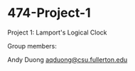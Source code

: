 # 474-Project-1
Project 1: Lamport's Logical Clock

Group members:

Andy Duong aqduong@csu.fullerton.edu

